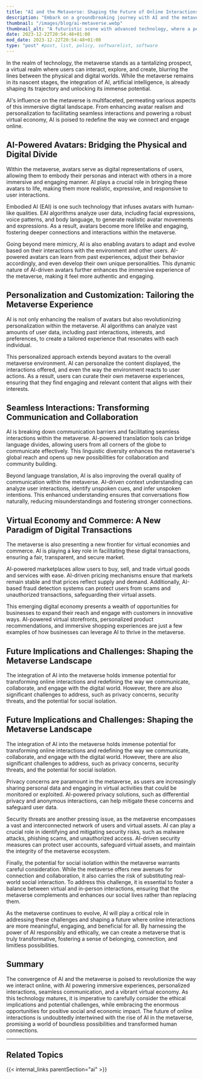 ```yaml
---
title: "AI and the Metaverse: Shaping the Future of Online Interactions"
description: "Embark on a groundbreaking journey with AI and the metaverse, where immersive experiences, personalized interactions, and a vibrant virtual economy await."
thumbnail: "/images/blog/ai-metaverse.webp"
thumbnail_alt: "A futuristic scene with advanced technology, where a person is working at a desk with a large holographic screen, overlooking a city at night, and surrounded by a giant holographic face, floating interfaces, and a robot."
date: 2023-12-22T20:54:48+01:00
mod_date: 2023-12-22T20:54:48+01:00
type: "post" #post, list, policy, softwarelist, software
---
```

In the realm of technology, the metaverse stands as a tantalizing prospect, a virtual realm where users can interact, explore, and create, blurring the lines between the physical and digital worlds. While the metaverse remains in its nascent stages, the integration of AI, artificial intelligence, is already shaping its trajectory and unlocking its immense potential.

AI's influence on the metaverse is multifaceted, permeating various aspects of this immersive digital landscape. From enhancing avatar realism and personalization to facilitating seamless interactions and powering a robust virtual economy, AI is poised to redefine the way we connect and engage online.

## AI-Powered Avatars: Bridging the Physical and Digital Divide

Within the metaverse, avatars serve as digital representations of users, allowing them to embody their personas and interact with others in a more immersive and engaging manner. AI plays a crucial role in bringing these avatars to life, making them more realistic, expressive, and responsive to user interactions.

Embodied AI (EAI) is one such technology that infuses avatars with human-like qualities. EAI algorithms analyze user data, including facial expressions, voice patterns, and body language, to generate realistic avatar movements and expressions. As a result, avatars become more lifelike and engaging, fostering deeper connections and interactions within the metaverse.

Going beyond mere mimicry, AI is also enabling avatars to adapt and evolve based on their interactions with the environment and other users. AI-powered avatars can learn from past experiences, adjust their behavior accordingly, and even develop their own unique personalities. This dynamic nature of AI-driven avatars further enhances the immersive experience of the metaverse, making it feel more authentic and engaging.

## Personalization and Customization: Tailoring the Metaverse Experience

AI is not only enhancing the realism of avatars but also revolutionizing personalization within the metaverse. AI algorithms can analyze vast amounts of user data, including past interactions, interests, and preferences, to create a tailored experience that resonates with each individual.

This personalized approach extends beyond avatars to the overall metaverse environment. AI can personalize the content displayed, the interactions offered, and even the way the environment reacts to user actions. As a result, users can curate their own metaverse experiences, ensuring that they find engaging and relevant content that aligns with their interests.

## Seamless Interactions: Transforming Communication and Collaboration

AI is breaking down communication barriers and facilitating seamless interactions within the metaverse. AI-powered translation tools can bridge language divides, allowing users from all corners of the globe to communicate effectively. This linguistic diversity enhances the metaverse's global reach and opens up new possibilities for collaboration and community building.

Beyond language translation, AI is also improving the overall quality of communication within the metaverse. AI-driven context understanding can analyze user interactions, identify unspoken cues, and infer unspoken intentions. This enhanced understanding ensures that conversations flow naturally, reducing misunderstandings and fostering stronger connections.

## Virtual Economy and Commerce: A New Paradigm of Digital Transactions

The metaverse is also presenting a new frontier for virtual economies and commerce. AI is playing a key role in facilitating these digital transactions, ensuring a fair, transparent, and secure market.

AI-powered marketplaces allow users to buy, sell, and trade virtual goods and services with ease. AI-driven pricing mechanisms ensure that markets remain stable and that prices reflect supply and demand. Additionally, AI-based fraud detection systems can protect users from scams and unauthorized transactions, safeguarding their virtual assets.

This emerging digital economy presents a wealth of opportunities for businesses to expand their reach and engage with customers in innovative ways. AI-powered virtual storefronts, personalized product recommendations, and immersive shopping experiences are just a few examples of how businesses can leverage AI to thrive in the metaverse.

## Future Implications and Challenges: Shaping the Metaverse Landscape

The integration of AI into the metaverse holds immense potential for transforming online interactions and redefining the way we communicate, collaborate, and engage with the digital world. However, there are also significant challenges to address, such as privacy concerns, security threats, and the potential for social isolation.

## Future Implications and Challenges: Shaping the Metaverse Landscape

The integration of AI into the metaverse holds immense potential for transforming online interactions and redefining the way we communicate, collaborate, and engage with the digital world. However, there are also significant challenges to address, such as privacy concerns, security threats, and the potential for social isolation.

Privacy concerns are paramount in the metaverse, as users are increasingly sharing personal data and engaging in virtual activities that could be monitored or exploited. AI-powered privacy solutions, such as differential privacy and anonymous interactions, can help mitigate these concerns and safeguard user data.

Security threats are another pressing issue, as the metaverse encompasses a vast and interconnected network of users and virtual assets. AI can play a crucial role in identifying and mitigating security risks, such as malware attacks, phishing scams, and unauthorized access. AI-driven security measures can protect user accounts, safeguard virtual assets, and maintain the integrity of the metaverse ecosystem.

Finally, the potential for social isolation within the metaverse warrants careful consideration. While the metaverse offers new avenues for connection and collaboration, it also carries the risk of substituting real-world social interaction. To address this challenge, it is essential to foster a balance between virtual and in-person interactions, ensuring that the metaverse complements and enhances our social lives rather than replacing them.

As the metaverse continues to evolve, AI will play a critical role in addressing these challenges and shaping a future where online interactions are more meaningful, engaging, and beneficial for all. By harnessing the power of AI responsibly and ethically, we can create a metaverse that is truly transformative, fostering a sense of belonging, connection, and limitless possibilities.

## Summary

The convergence of AI and the metaverse is poised to revolutionize the way we interact online, with AI powering immersive experiences, personalized interactions, seamless communication, and a vibrant virtual economy. As this technology matures, it is imperative to carefully consider the ethical implications and potential challenges, while embracing the enormous opportunities for positive social and economic impact. The future of online interactions is undoubtedly intertwined with the rise of AI in the metaverse, promising a world of boundless possibilities and transformed human connections.
***
## Related Topics

{{< internal_links parentSection="ai" >}}
